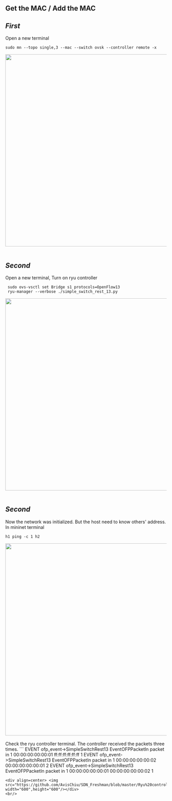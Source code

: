 Get the MAC / Add the MAC
---


***First***
---
Open a new terminal
```
sudo mn --topo single,3 --mac --switch ovsk --controller remote -x
```
<div align=center> <img src="https://github.com/AvisChiu/SDN_Freshman/blob/master/Ryu%20controller/simpleExample5/first.png" width="600",height="600"/></div>
<br/>


***Second***
---
Open a new terminal, Turn on ryu controller
```
 sudo ovs-vsctl set Bridge s1 protocols=OpenFlow13
 ryu-manager --verbose ./simple_switch_rest_13.py
```

<div align=center> <img src="https://github.com/AvisChiu/SDN_Freshman/blob/master/Ryu%20controller/simpleExample5/second.png" width="600",height="600"/></div>
<br/>


***Second***
---
Now the network was initialized. But the host need to know others' address.
In mininet terminal
```
h1 ping -c 1 h2
```
<div align=center> <img src="https://github.com/AvisChiu/SDN_Freshman/blob/master/Ryu%20controller/simpleExample5/third.png" width="600",height="600"/></div>
<br/>
Check the ryu controller terminal. 
The controller received the packets three times.   
```
EVENT ofp_event->SimpleSwitchRest13 EventOFPPacketIn
packet in 1 00:00:00:00:00:01 ff:ff:ff:ff:ff:ff 1
EVENT ofp_event->SimpleSwitchRest13 EventOFPPacketIn
packet in 1 00:00:00:00:00:02 00:00:00:00:00:01 2
EVENT ofp_event->SimpleSwitchRest13 EventOFPPacketIn
packet in 1 00:00:00:00:00:01 00:00:00:00:00:02 1

```
<div align=center> <img src="https://github.com/AvisChiu/SDN_Freshman/blob/master/Ryu%20controller/simpleExample5/third2.png" width="600",height="600"/></div>
<br/>
